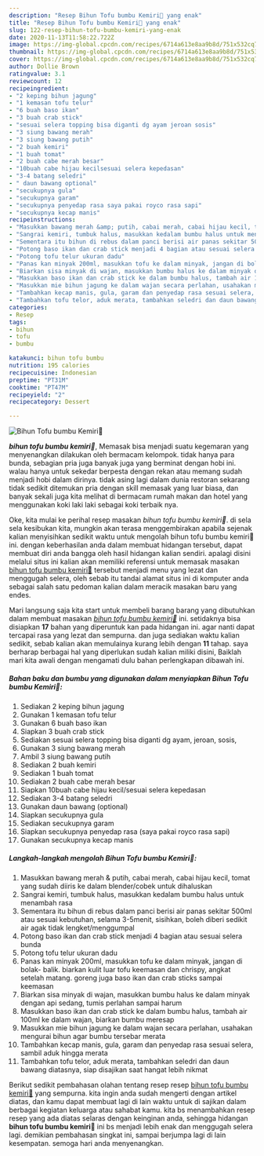 ```yaml
---
description: "Resep Bihun Tofu bumbu Kemiri🥡 yang enak"
title: "Resep Bihun Tofu bumbu Kemiri🥡 yang enak"
slug: 122-resep-bihun-tofu-bumbu-kemiri-yang-enak
date: 2020-11-13T11:58:22.722Z
image: https://img-global.cpcdn.com/recipes/6714a613e8aa9b8d/751x532cq70/bihun-tofu-bumbu-kemiri🥡-foto-resep-utama.jpg
thumbnail: https://img-global.cpcdn.com/recipes/6714a613e8aa9b8d/751x532cq70/bihun-tofu-bumbu-kemiri🥡-foto-resep-utama.jpg
cover: https://img-global.cpcdn.com/recipes/6714a613e8aa9b8d/751x532cq70/bihun-tofu-bumbu-kemiri🥡-foto-resep-utama.jpg
author: Dollie Brown
ratingvalue: 3.1
reviewcount: 12
recipeingredient:
- "2 keping bihun jagung"
- "1 kemasan tofu telur"
- "6 buah baso ikan"
- "3 buah crab stick"
- "sesuai selera topping bisa diganti dg ayam jeroan sosis"
- "3 siung bawang merah"
- "3 siung bawang putih"
- "2 buah kemiri"
- "1 buah tomat"
- "2 buah cabe merah besar"
- "10buah cabe hijau kecilsesuai selera kepedasan"
- "3-4 batang seledri"
- " daun bawang optional"
- "secukupnya gula"
- "secukupnya garam"
- "secukupnya penyedap rasa saya pakai royco rasa sapi"
- "secukupnya kecap manis"
recipeinstructions:
- "Masukkan bawang merah &amp; putih, cabai merah, cabai hijau kecil, tomat yang sudah diiris ke dalam blender/cobek untuk dihaluskan"
- "Sangrai kemiri, tumbuk halus, masukkan kedalam bumbu halus untuk menambah rasa"
- "Sementara itu bihun di rebus dalam panci berisi air panas sekitar 500ml atau sesuai kebutuhan, selama 3-5menit, sisihkan, boleh diberi sedikit air agak tidak lengket/menggumpal"
- "Potong baso ikan dan crab stick menjadi 4 bagian atau sesuai selera bunda"
- "Potong tofu telur ukuran dadu"
- "Panas kan minyak 200ml, masukkan tofu ke dalam minyak, jangan di bolak- balik. biarkan kulit luar tofu keemasan dan chrispy, angkat setelah matang. goreng juga baso ikan dan crab sticks sampai keemasan"
- "Biarkan sisa minyak di wajan, masukkan bumbu halus ke dalam minyak dengan api sedang, tumis perlahan sampai harum"
- "Masukkan baso ikan dan crab stick ke dalam bumbu halus, tambah air 100ml ke dalam wajan, biarkan bumbu meresap"
- "Masukkan mie bihun jagung ke dalam wajan secara perlahan, usahakan mengurai bihun agar bumbu tersebar merata"
- "Tambahkan kecap manis, gula, garam dan penyedap rasa sesuai selera, sambil aduk hingga merata"
- "Tambahkan tofu telor, aduk merata, tambahkan seledri dan daun bawang diatasnya, siap disajikan saat hangat lebih nikmat"
categories:
- Resep
tags:
- bihun
- tofu
- bumbu

katakunci: bihun tofu bumbu 
nutrition: 195 calories
recipecuisine: Indonesian
preptime: "PT31M"
cooktime: "PT47M"
recipeyield: "2"
recipecategory: Dessert

---
```



![Bihun Tofu bumbu Kemiri🥡](https://img-global.cpcdn.com/recipes/6714a613e8aa9b8d/751x532cq70/bihun-tofu-bumbu-kemiri🥡-foto-resep-utama.jpg)

<b><i>bihun tofu bumbu kemiri🥡</i></b>, Memasak bisa menjadi suatu kegemaran yang menyenangkan dilakukan oleh bermacam kelompok. tidak hanya para bunda, sebagian pria juga banyak juga yang berminat dengan hobi ini. walau hanya untuk sekedar berpesta dengan rekan atau memang sudah menjadi hobi dalam dirinya. tidak asing lagi dalam dunia restoran sekarang tidak sedikit ditemukan pria dengan skill memasak yang luar biasa, dan banyak sekali juga kita melihat di bermacam rumah makan dan hotel yang menggunakan koki laki laki sebagai koki terbaik nya.



Oke, kita mulai ke perihal resep masakan <i>bihun tofu bumbu kemiri🥡</i>. di sela sela kesibukan kita, mungkin akan terasa menggembirakan apabila sejenak kalian menyisihkan sedikit waktu untuk mengolah bihun tofu bumbu kemiri🥡 ini. dengan keberhasilan anda dalam membuat hidangan tersebut, dapat membuat diri anda bangga oleh hasil hidangan kalian sendiri. apalagi disini melalui situs ini kalian akan memiliki referensi untuk memasak masakan <u>bihun tofu bumbu kemiri🥡</u> tersebut menjadi menu yang lezat dan menggugah selera, oleh sebab itu tandai alamat situs ini di komputer anda sebagai salah satu pedoman kalian dalam meracik masakan baru yang endes.


Mari langsung saja kita start untuk membeli barang barang yang dibutuhkan dalam membuat masakan <u><i>bihun tofu bumbu kemiri🥡</i></u> ini. setidaknya bisa disiapkan <b>17</b> bahan yang diperuntuk kan pada hidangan ini. agar nanti dapat tercapai rasa yang lezat dan sempurna. dan juga sediakan waktu kalian sedikit, sebab kalian akan memulainya kurang lebih dengan <b>11</b> tahap. saya berharap berbagai hal yang diperlukan sudah kalian miliki disini, Baiklah mari kita awali dengan mengamati dulu bahan perlengkapan dibawah ini.

<!--inarticleads1-->

##### Bahan baku dan bumbu yang digunakan dalam menyiapkan Bihun Tofu bumbu Kemiri🥡:

1. Sediakan 2 keping bihun jagung
1. Gunakan 1 kemasan tofu telur
1. Gunakan 6 buah baso ikan
1. Siapkan 3 buah crab stick
1. Sediakan sesuai selera topping bisa diganti dg ayam, jeroan, sosis,
1. Gunakan 3 siung bawang merah
1. Ambil 3 siung bawang putih
1. Sediakan 2 buah kemiri
1. Sediakan 1 buah tomat
1. Sediakan 2 buah cabe merah besar
1. Siapkan 10buah cabe hijau kecil/sesuai selera kepedasan
1. Sediakan 3-4 batang seledri
1. Gunakan  daun bawang (optional)
1. Siapkan secukupnya gula
1. Sediakan secukupnya garam
1. Siapkan secukupnya penyedap rasa (saya pakai royco rasa sapi)
1. Gunakan secukupnya kecap manis




<!--inarticleads2-->

##### Langkah-langkah mengolah Bihun Tofu bumbu Kemiri🥡:

1. Masukkan bawang merah &amp; putih, cabai merah, cabai hijau kecil, tomat yang sudah diiris ke dalam blender/cobek untuk dihaluskan
1. Sangrai kemiri, tumbuk halus, masukkan kedalam bumbu halus untuk menambah rasa
1. Sementara itu bihun di rebus dalam panci berisi air panas sekitar 500ml atau sesuai kebutuhan, selama 3-5menit, sisihkan, boleh diberi sedikit air agak tidak lengket/menggumpal
1. Potong baso ikan dan crab stick menjadi 4 bagian atau sesuai selera bunda
1. Potong tofu telur ukuran dadu
1. Panas kan minyak 200ml, masukkan tofu ke dalam minyak, jangan di bolak- balik. biarkan kulit luar tofu keemasan dan chrispy, angkat setelah matang. goreng juga baso ikan dan crab sticks sampai keemasan
1. Biarkan sisa minyak di wajan, masukkan bumbu halus ke dalam minyak dengan api sedang, tumis perlahan sampai harum
1. Masukkan baso ikan dan crab stick ke dalam bumbu halus, tambah air 100ml ke dalam wajan, biarkan bumbu meresap
1. Masukkan mie bihun jagung ke dalam wajan secara perlahan, usahakan mengurai bihun agar bumbu tersebar merata
1. Tambahkan kecap manis, gula, garam dan penyedap rasa sesuai selera, sambil aduk hingga merata
1. Tambahkan tofu telor, aduk merata, tambahkan seledri dan daun bawang diatasnya, siap disajikan saat hangat lebih nikmat




Berikut sedikit pembahasan olahan tentang resep resep <u>bihun tofu bumbu kemiri🥡</u> yang sempurna. kita ingin anda sudah mengerti dengan artikel diatas, dan kamu dapat membuat lagi di lain waktu untuk di sajikan dalam berbagai kegiatan keluarga atau sahabat kamu. kita bs menambahkan resep resep yang ada diatas selaras dengan keinginan anda, sehingga hidangan <b>bihun tofu bumbu kemiri🥡</b> ini bs menjadi lebih enak dan menggugah selera lagi. demikian pembahasan singkat ini, sampai berjumpa lagi di lain kesempatan. semoga hari anda menyenangkan.
